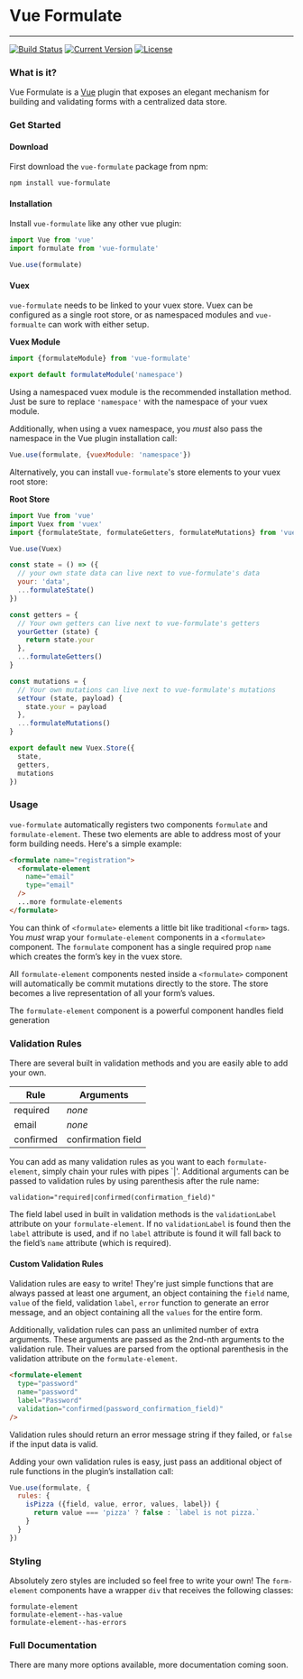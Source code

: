 # Vue Formulate
---------------
[![Build Status](https://travis-ci.org/wearebraid/vue-formulate.svg?branch=master)](https://travis-ci.org/wearebraid/vue-formulate)
[![Current Version](https://img.shields.io/npm/v/vue-formulate.svg)](https://www.npmjs.com/package/vue-formulate)
[![License](https://img.shields.io/github/license/wearebraid/vue-formulate.svg)](https://github.com/wearebraid/vue-formulate/blob/master/LICENSE.txt)

### What is it?

Vue Formulate is a [Vue](https://vuejs.org/) plugin that exposes an elegant
mechanism for building and validating forms with a centralized data store.

### Get Started

#### Download
First download the `vue-formulate` package from npm:

```sh
npm install vue-formulate
```

#### Installation

Install `vue-formulate` like any other vue plugin:

```js
import Vue from 'vue'
import formulate from 'vue-formulate'

Vue.use(formulate)
```
#### Vuex
`vue-formulate` needs to be linked to your vuex store. Vuex can be
configured as a single root store, or as namespaced modules and `vue-formualte`
can work with either setup.

**Vuex Module**

```js
import {formulateModule} from 'vue-formulate'

export default formulateModule('namespace')
```

Using a namespaced vuex module is the recommended installation method. Just be
sure to replace `'namespace'` with the namespace of your vuex module.

Additionally, when using a vuex namespace, you _must_ also pass the namespace
in the Vue plugin installation call:

```js
Vue.use(formulate, {vuexModule: 'namespace'})
```

Alternatively, you can install `vue-formulate`'s store elements to your vuex
root store:

**Root Store**

```js
import Vue from 'vue'
import Vuex from 'vuex'
import {formulateState, formulateGetters, formulateMutations} from 'vue-formulate'

Vue.use(Vuex)

const state = () => ({
  // your own state data can live next to vue-formulate's data
  your: 'data',
  ...formulateState()
})

const getters = {
  // Your own getters can live next to vue-formulate's getters
  yourGetter (state) {
    return state.your
  },
  ...formulateGetters()
}

const mutations = {
  // Your own mutations can live next to vue-formulate's mutations
  setYour (state, payload) {
    state.your = payload
  },
  ...formulateMutations()
}

export default new Vuex.Store({
  state,
  getters,
  mutations
})
```

### Usage

`vue-formulate` automatically registers two components `formulate` and
`formulate-element`. These two elements are able to address most of your form
building needs. Here's a simple example:

```html
<formulate name="registration">
  <formulate-element
    name="email"
    type="email"
  />
  ...more formulate-elements
</formulate>
```

You can think of `<formulate>` elements a little bit like traditional
`<form>` tags. You _must_ wrap your `formulate-element` components
in a `<formulate>` component. The `formulate` component has a single
required prop `name` which creates the form’s key in the vuex store.

All `formulate-element` components nested inside a `<formulate>`
component will automatically be commit mutations directly to the
store. The store becomes a live representation of all your form’s
values.

The `formulate-element` component is a powerful component handles field
generation

### Validation Rules

There are several built in validation methods and you are easily able to add
your own.

Rule      |  Arguments
----------|---------------
required  | *none*
email     | *none*
confirmed | confirmation field

You can add as many validation rules as you want to each `formulate-element`, 
simply chain your rules with pipes `|'. Additional arguments can be passed to
validation rules by using parenthesis after the rule name:

```
validation="required|confirmed(confirmation_field)"
```

The field label used in built in validation methods is the `validationLabel`
attribute on your `formulate-element`. If no `validationLabel` is found then
the `label` attribute is used, and if no `label` attribute is found it will
fall back to the field’s `name` attribute (which is required).

#### Custom Validation Rules

Validation rules are easy to write! They're just simple functions that are
always passed at least one argument, an object containing the `field` name,
`value` of the field, validation `label`, `error` function to generate an error
message, and an object containing all the `values` for the entire form.

Additionally, validation rules can pass an unlimited number of extra arguments.
These arguments are passed as the 2nd-nth arguments to the validation rule.
Their values are parsed from the optional parenthesis in the validation
attribute on the `formulate-element`.

```html
<formulate-element
  type="password"
  name="password"
  label="Password"
  validation="confirmed(password_confirmation_field)"
/>
```

Validation rules should return an error message string if they failed, or 
`false` if the input data is valid.

Adding your own validation rules is easy, just pass an additional object
of rule functions in the plugin’s installation call:

```js
Vue.use(formulate, {
  rules: {
    isPizza ({field, value, error, values, label}) {
      return value === 'pizza' ? false : `label is not pizza.`
    }
  }
})
```

### Styling

Absolutely zero styles are included so feel free to write your own! The
`form-element` components have a wrapper `div` that receives the following
classes:

```
formulate-element
formulate-element--has-value
formulate-element--has-errors
```

### Full Documentation

There are many more options available, more documentation coming soon.
